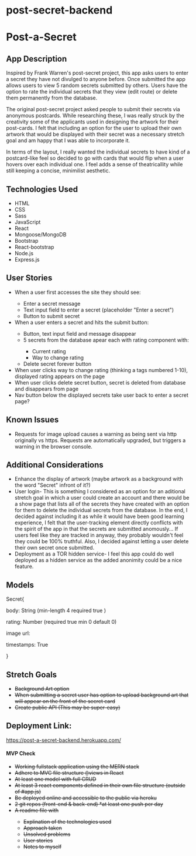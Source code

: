 # post-secret-backend
<h1>Post-a-Secret</h1>

<h2>App Description</h2>
<p>Inspired by Frank Warren's post-secret project, this app asks users to enter a secret they have not divulged to anyone before. Once submitted the app allows users to view 5 random secrets submitted by others. Users have the option to rate the individual secrets that they view (edit route) or delete them permanently from the database.</p>

<p>The original post-secret project asked people to submit their secrets via anonymous postcards. While researching these, I was really struck by the creativity some of the applicants used in designing the artwork for their post-cards. I felt that including an option for the user to upload their own artwork that would be displayed with their secret was a necessary stretch goal and am happy that I was able to incorporate it.</p>

<p>In terms of the layout, I really wanted the individual secrets to have kind of a postcard-like feel so decided to go with cards that would flip when a user hovers over each individual one. I feel adds a sense of theatricallity while still keeping a concise, minimilist aesthetic.</p>

<h2>Technologies Used</h2>
<ul>
    <li>HTML</li>
    <li>CSS</li>
    <li>Sass</li>
    <li>JavaScript</li>
    <li>React</li>
    <li>Mongoose/MongoDB</li>
    <li>Bootstrap</li>
    <li>React-bootstrap</li>
    <li>Node.js</li>
    <li>Express.js</li>
</ul>

<h2>User Stories</h2>
<ul>
    <li>When a user first accesses the site they should see:</li>
        <ul>
            <li>Enter a secret message</li>
            <li>Text input field to enter a secret (placeholder "Enter a secret")</li>
            <li>Button to submit secret</li>
        </ul>
    <li>When a user enters a secret and hits the submit button:</li>
    <ul>
        <li>Button, text input field and message disappear</li>
        <li>5 secrets from the database apear each with rating component with:</li>
        <ul>
            <li>Current rating</li>
            <li>Way to change rating</li>
        </ul>
        <li>Delete secret forever button</li>
    </ul>
    <li>When user clicks way to change rating (thinking a tags numbered 1-10), displayed rating appears on the page</li>
    <li>When user clicks delete secret button, secret is deleted from database and disappears from page</li>
    <li>Nav button below the displayed secrets take user back to enter a secret page?</li>
</ul>

<h2>Known Issues</h2>
<ul>
    <li>Requests for image upload causes a warning as being sent via http originally vs https. Requests are automatically upgraded, but triggers a warning in the browser console.</li>
</ul>

<h2>Additional Considerations</h2>
<ul>
    <li>Enhance the display of artwork (maybe artwork as a background with the word "Secret" infront of it?)</li>
    <li>User login- This is something I considered as an option for an aditional stretch goal in which a user could create an account and there would be a show page that lists all of the secrets they have created with an option for them to delete the individual secrets from the database. In the end, I decided against including it as while it would have been good learning experience, I felt that the user-tracking element directly conflicts with the spirit of the app in that the secrets are submitted anomously... If users feel like they are tracked in anyway, they probably wouldn't feel they could be 100% truthful. Also, I decided against letting a user delete their own secret once submitted.</li>
    <li>Deployment as a TOR hidden service- I feel this app could do well deployed as a hidden service as the added anonimity could be a nice feature.</li>
</ul>

<h2>Models</h2>
    <p>Secret{</p>
        <p>body: String (min-length 4 required true )</p>
        <p>rating: Number (required true min 0 default 0)</p>
        <p>image url:</p>
        <p>timestamps: True</p>
    <p>}</P>


<h2>Stretch Goals</h2>
<ul>
    <li><s>Background Art option</s></li>
    <li><s>When submitting a secret user has option to upload background art that will appear on the front of the secret card</s></li>
    <li><s>Create public API (This may be super-easy)</s></li>
</ul>

<h2>Deployment Link:</h2>
<a href="https://post-a-secret-backend.herokuapp.com/">https://post-a-secret-backend.herokuapp.com/</a>


<h4>MVP Check</h4>
<ul>
    <li><s>Working fullstack application using the MERN stack</s></li>
    <li><s>Adhere to MVC file structure ()views in React</s></li>
    <li><s>At least one model with full CRUD</s></li>
    <li><s>At least 3 react components defined in their own file structure (outside of #app.js)</s></li>
    <li><s>Be deployed online and accessible to the public via heroku</s></li>
    <li><s>2 git repos (front-end & back-end) *at least one push per day</s></li>
    <li><s>A readme file with</s></li>
    <ul>
        <li><s>Explination of the technologies used</s></li>
        <li><s>Approach taken</s></li>
        <li><s>Unsolved problems</s></li>
        <li><s>User stories</s></li>
        <li><s>Notes to myself</s></li>
    </ul>
</ul>